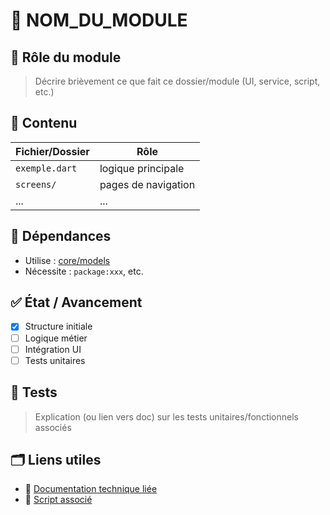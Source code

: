 <!-- 📁 chemin relatif : [à compléter automatiquement] -->

# 📁 NOM_DU_MODULE

## 🎯 Rôle du module

> Décrire brièvement ce que fait ce dossier/module (UI, service, script, etc.)

## 🧱 Contenu

| Fichier/Dossier | Rôle |
|-----------------|------|
| `exemple.dart`  | logique principale |
| `screens/`      | pages de navigation |
| ...             | ... |

## 🔗 Dépendances

- Utilise : [core/models](../../core/models)
- Nécessite : `package:xxx`, etc.

## ✅ État / Avancement

- [x] Structure initiale
- [ ] Logique métier
- [ ] Intégration UI
- [ ] Tests unitaires

## 🧪 Tests

> Explication (ou lien vers doc) sur les tests unitaires/fonctionnels associés

## 🗂️ Liens utiles

- 📄 [Documentation technique liée](../../docs/...)
- 🔧 [Script associé](../../scripts/...)

